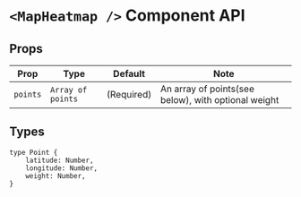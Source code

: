 # `<MapHeatmap />` Component API

## Props

| Prop | Type | Default | Note |
|---|---|---|---|
| `points` | `Array of points` | (Required) | An array of points(see below), with optional weight

## Types

```
type Point {
	latitude: Number,
	longitude: Number,
	weight: Number,
}
```